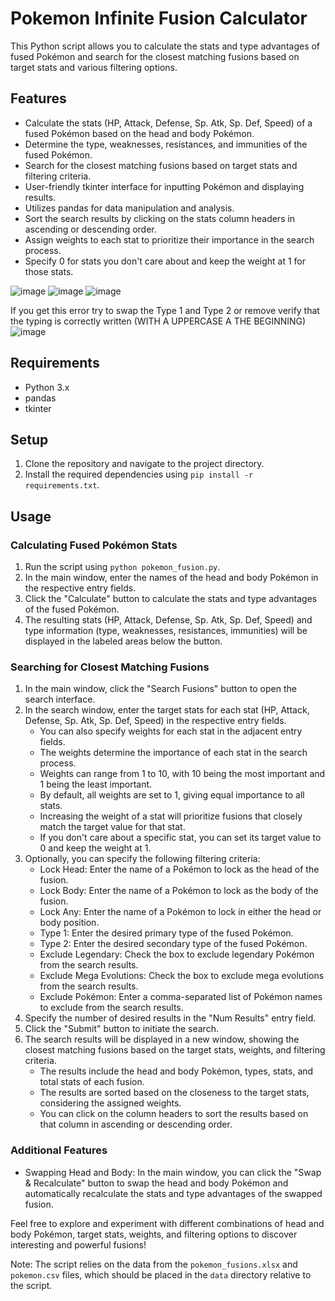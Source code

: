 # Pokemon Infinite Fusion Calculator

This Python script allows you to calculate the stats and type advantages of fused Pokémon and search for the closest matching fusions based on target stats and various filtering options.

## Features

- Calculate the stats (HP, Attack, Defense, Sp. Atk, Sp. Def, Speed) of a fused Pokémon based on the head and body Pokémon.
- Determine the type, weaknesses, resistances, and immunities of the fused Pokémon.
- Search for the closest matching fusions based on target stats and filtering criteria.
- User-friendly tkinter interface for inputting Pokémon and displaying results.
- Utilizes pandas for data manipulation and analysis.
- Sort the search results by clicking on the stats column headers in ascending or descending order.
- Assign weights to each stat to prioritize their importance in the search process.
- Specify 0 for stats you don't care about and keep the weight at 1 for those stats.

![image](https://github.com/Autoritysama/Pokemon-Infinite-Fusion-Calculator/assets/121148901/12092193-992e-4f83-991f-45d25a737663)
![image](https://github.com/Autoritysama/Pokemon-Infinite-Fusion-Calculator/assets/121148901/be6b4588-55c9-4dac-8ea4-47399b066158)
![image](https://github.com/Autoritysama/Pokemon-Infinite-Fusion-Calculator/assets/121148901/30fec83f-140e-4656-a31b-e68ae8611ddc)

If you get this error try to swap the Type 1 and Type 2 or remove verify that the typing is correctly written (WITH A UPPERCASE A THE BEGINNING)
![image](https://github.com/Autoritysama/Pokemon-Infinite-Fusion-Calculator/assets/121148901/5c2e27e1-9280-47a9-90cf-7452db760079)

## Requirements

- Python 3.x
- pandas
- tkinter

## Setup

1. Clone the repository and navigate to the project directory.
2. Install the required dependencies using `pip install -r requirements.txt`.

## Usage

### Calculating Fused Pokémon Stats

1. Run the script using `python pokemon_fusion.py`.
2. In the main window, enter the names of the head and body Pokémon in the respective entry fields.
3. Click the "Calculate" button to calculate the stats and type advantages of the fused Pokémon.
4. The resulting stats (HP, Attack, Defense, Sp. Atk, Sp. Def, Speed) and type information (type, weaknesses, resistances, immunities) will be displayed in the labeled areas below the button.

### Searching for Closest Matching Fusions

1. In the main window, click the "Search Fusions" button to open the search interface.
2. In the search window, enter the target stats for each stat (HP, Attack, Defense, Sp. Atk, Sp. Def, Speed) in the respective entry fields.
   - You can also specify weights for each stat in the adjacent entry fields.
   - The weights determine the importance of each stat in the search process.
   - Weights can range from 1 to 10, with 10 being the most important and 1 being the least important.
   - By default, all weights are set to 1, giving equal importance to all stats.
   - Increasing the weight of a stat will prioritize fusions that closely match the target value for that stat.
   - If you don't care about a specific stat, you can set its target value to 0 and keep the weight at 1.
3. Optionally, you can specify the following filtering criteria:
   - Lock Head: Enter the name of a Pokémon to lock as the head of the fusion.
   - Lock Body: Enter the name of a Pokémon to lock as the body of the fusion.
   - Lock Any: Enter the name of a Pokémon to lock in either the head or body position.
   - Type 1: Enter the desired primary type of the fused Pokémon.
   - Type 2: Enter the desired secondary type of the fused Pokémon.
   - Exclude Legendary: Check the box to exclude legendary Pokémon from the search results.
   - Exclude Mega Evolutions: Check the box to exclude mega evolutions from the search results.
   - Exclude Pokémon: Enter a comma-separated list of Pokémon names to exclude from the search results.
4. Specify the number of desired results in the "Num Results" entry field.
5. Click the "Submit" button to initiate the search.
6. The search results will be displayed in a new window, showing the closest matching fusions based on the target stats, weights, and filtering criteria.
   - The results include the head and body Pokémon, types, stats, and total stats of each fusion.
   - The results are sorted based on the closeness to the target stats, considering the assigned weights.
   - You can click on the column headers to sort the results based on that column in ascending or descending order.

### Additional Features

- Swapping Head and Body: In the main window, you can click the "Swap & Recalculate" button to swap the head and body Pokémon and automatically recalculate the stats and type advantages of the swapped fusion.

Feel free to explore and experiment with different combinations of head and body Pokémon, target stats, weights, and filtering options to discover interesting and powerful fusions!

Note: The script relies on the data from the `pokemon_fusions.xlsx` and `pokemon.csv` files, which should be placed in the `data` directory relative to the script.
